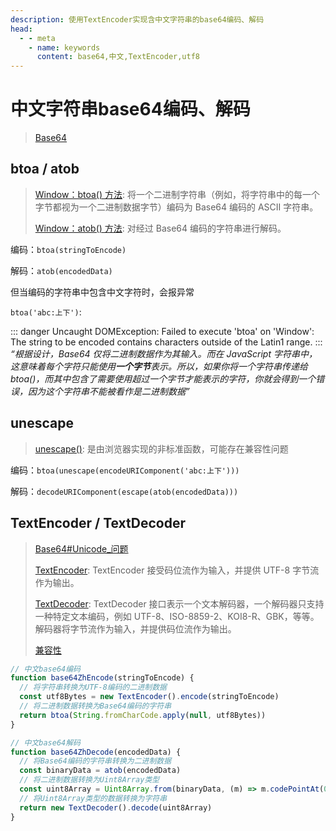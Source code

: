 ```yaml
---
description: 使用TextEncoder实现含中文字符串的base64编码、解码
head:
  - - meta
    - name: keywords
      content: base64,中文,TextEncoder,utf8
---
```


# 中文字符串base64编码、解码

> [Base64](https://developer.mozilla.org/zh-CN/docs/Glossary/Base64)

## btoa / atob

> [Window：btoa() 方法](https://developer.mozilla.org/zh-CN/docs/Web/API/Window/btoa): 将一个二进制字符串（例如，将字符串中的每一个字节都视为一个二进制数据字节）编码为 Base64 编码的 ASCII 字符串。
>
> [Window：atob() 方法](https://developer.mozilla.org/zh-CN/docs/Web/API/Window/atob): 对经过 Base64 编码的字符串进行解码。

编码：`btoa(stringToEncode)`

解码：`atob(encodedData)`

但当编码的字符串中包含中文字符时，会报异常

`btoa('abc:上下')`:

::: danger
Uncaught DOMException: Failed to execute 'btoa' on 'Window': The string to be encoded contains characters outside of the Latin1 range.
:::
_“根据设计，Base64 仅将二进制数据作为其输入。而在 JavaScript 字符串中，这意味着每个字符只能使用**一个字节**表示。所以，如果你将一个字符串传递给 btoa()，而其中包含了需要使用超过一个字节才能表示的字符，你就会得到一个错误，因为这个字符串不能被看作是二进制数据”_

## unescape

> [unescape()](https://developer.mozilla.org/zh-CN/docs/Web/JavaScript/Reference/Global_Objects/unescape): 是由浏览器实现的非标准函数，可能存在兼容性问题

编码：`btoa(unescape(encodeURIComponent('abc:上下')))`

解码：`decodeURIComponent(escape(atob(encodedData)))`

## TextEncoder / TextDecoder

> [Base64#Unicode_问题](https://developer.mozilla.org/zh-CN/docs/Glossary/Base64#unicode_%E9%97%AE%E9%A2%98)
>
> [TextEncoder](https://developer.mozilla.org/zh-CN/docs/Web/API/TextEncoder): TextEncoder 接受码位流作为输入，并提供 UTF-8 字节流作为输出。
>
> [TextDecoder](https://developer.mozilla.org/zh-CN/docs/Web/API/TextDecoder): TextDecoder 接口表示一个文本解码器，一个解码器只支持一种特定文本编码，例如 UTF-8、ISO-8859-2、KOI8-R、GBK，等等。解码器将字节流作为输入，并提供码位流作为输出。
>
> [兼容性](https://caniuse.com/?search=TextEncoder)

```js
// 中文base64编码
function base64ZhEncode(stringToEncode) {
  // 将字符串转换为UTF-8编码的二进制数据
  const utf8Bytes = new TextEncoder().encode(stringToEncode)
  // 将二进制数据转换为Base64编码的字符串
  return btoa(String.fromCharCode.apply(null, utf8Bytes))
}

// 中文base64解码
function base64ZhDecode(encodedData) {
  // 将Base64编码的字符串转换为二进制数据
  const binaryData = atob(encodedData)
  // 将二进制数据转换为Uint8Array类型
  const uint8Array = Uint8Array.from(binaryData, (m) => m.codePointAt(0))
  // 将Uint8Array类型的数据转换为字符串
  return new TextDecoder().decode(uint8Array)
}
```
